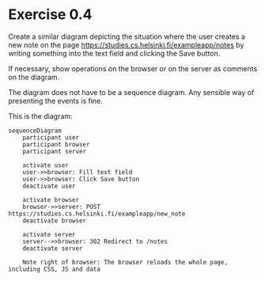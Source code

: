 
# Exercise 0.4 

Create a similar diagram depicting the situation where the user creates a new note on the page https://studies.cs.helsinki.fi/exampleapp/notes by writing something into the text field and clicking the Save button.

If necessary, show operations on the browser or on the server as comments on the diagram.

The diagram does not have to be a sequence diagram. Any sensible way of presenting the events is fine.


This is the diagram: 

```mermaid
sequenceDiagram
    participant user
    participant browser
    participant server

    activate user
    user->>browser: Fill text field
    user->>browser: Click Save button
    deactivate user

    activate browser
    browser->>server: POST https://studies.cs.helsinki.fi/exampleapp/new_note 
    deactivate browser

    activate server
    server-->>browser: 302 Redirect to /notes
    deactivate server

    Note right of browser: The browser reloads the whole page, including CSS, JS and data
```